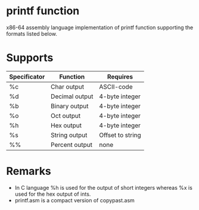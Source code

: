 # printf function
x86-64 assembly language implementation of printf function supporting the formats listed below.
# Supports
| Specificator | Function | Requires |
|--------------|----------|----------|
| %c | Char output | ASCII-code |
| %d | Decimal output | 4-byte integer |
| %b | Binary output | 4-byte integer |
| %o | Oct output | 4-byte integer |
| %h | Hex output | 4-byte integer |
| %s | String output | Offset to string |
| %% | Percent output | none |
# Remarks
 - In C language %h is used for the output of short integers whereas %x is used for the hex output of ints.
 - printf.asm is a compact version of copypast.asm
